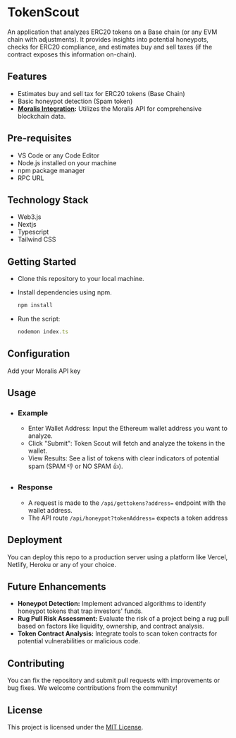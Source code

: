 # TokenScout

An application that analyzes ERC20 tokens on a Base chain (or any EVM chain with adjustments). It provides insights into potential honeypots, checks for ERC20 compliance, and estimates buy and sell taxes (if the contract exposes this information on-chain).

## Features

- Estimates buy and sell tax for ERC20 tokens (Base Chain)
- Basic honeypot detection (Spam token)
- **[Moralis Integration](https://docs.moralis.io/web3-data-api/evm/reference/wallet-api/get-token-balances-by-wallet):** Utilizes the Moralis API for comprehensive blockchain data.

## Pre-requisites

- VS Code or any Code Editor
- Node.js installed on your machine
- npm package manager
- RPC URL

## Technology Stack

- Web3.js
- Nextjs
- Typescript
- Tailwind CSS

## Getting Started

- Clone this repository to your local machine.
- Install dependencies using npm.

    ```js
    npm install
    ```

- Run the script:

    ```js
    nodemon index.ts
    ```

## Configuration

Add your Moralis API key

## Usage

- ### Example
  
  - Enter Wallet Address: Input the Ethereum wallet address you want to analyze.
  - Click "Submit": Token Scout will fetch and analyze the tokens in the wallet.
  - View Results: See a list of tokens with clear indicators of potential spam (SPAM 👎 or NO SPAM 👍).

- ### Response
  
  - A request is made to the ```/api/gettokens?address=``` endpoint with the wallet address.
  - The API route ```/api/honeypot?tokenAddress=``` expects a token address

## Deployment

You can deploy this repo to a production server using a platform like Vercel, Netlify, Heroku or any of your choice.

## Future Enhancements

- **Honeypot Detection:** Implement advanced algorithms to identify honeypot tokens that trap investors' funds.
- **Rug Pull Risk Assessment:** Evaluate the risk of a project being a rug pull based on factors like liquidity, ownership, and contract analysis.
- **Token Contract Analysis:** Integrate tools to scan token contracts for potential vulnerabilities or malicious code.

## Contributing

You can fix the repository and submit pull requests with improvements or bug fixes. We welcome contributions from the community!

## License

This project is licensed under the [MIT License](LICENSE).
